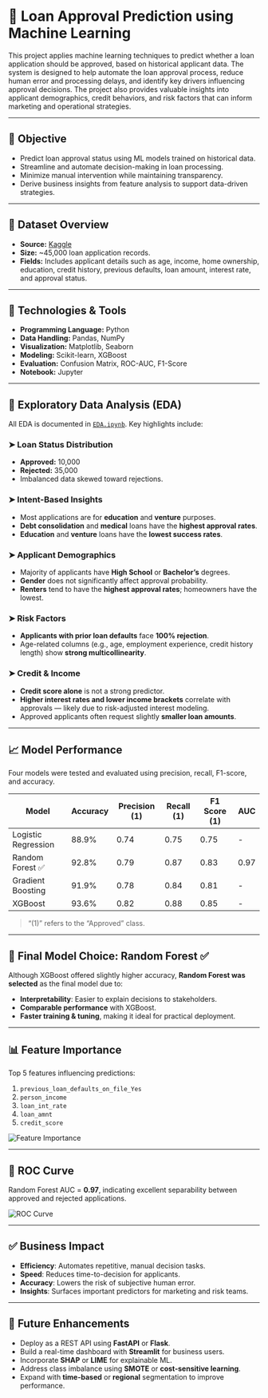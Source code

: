 # 🏦 Loan Approval Prediction using Machine Learning

This project applies machine learning techniques to predict whether a loan application should be approved, based on historical applicant data. The system is designed to help automate the loan approval process, reduce human error and processing delays, and identify key drivers influencing approval decisions. The project also provides valuable insights into applicant demographics, credit behaviors, and risk factors that can inform marketing and operational strategies.

---

## 🎯 Objective

- Predict loan approval status using ML models trained on historical data.
- Streamline and automate decision-making in loan processing.
- Minimize manual intervention while maintaining transparency.
- Derive business insights from feature analysis to support data-driven strategies.

---

## 📁 Dataset Overview

- **Source:** [Kaggle](https://www.kaggle.com/)
- **Size:** ~45,000 loan application records.
- **Fields:** Includes applicant details such as age, income, home ownership, education, credit history, previous defaults, loan amount, interest rate, and approval status.

---

## 🧪 Technologies & Tools

- **Programming Language:** Python
- **Data Handling:** Pandas, NumPy
- **Visualization:** Matplotlib, Seaborn
- **Modeling:** Scikit-learn, XGBoost
- **Evaluation:** Confusion Matrix, ROC-AUC, F1-Score
- **Notebook:** Jupyter

---

## 🔎 Exploratory Data Analysis (EDA)

All EDA is documented in [`EDA.ipynb`](./EDA.ipynb). Key highlights include:

### ➤ Loan Status Distribution
- **Approved:** 10,000  
- **Rejected:** 35,000  
- Imbalanced data skewed toward rejections.

### ➤ Intent-Based Insights
- Most applications are for **education** and **venture** purposes.
- **Debt consolidation** and **medical** loans have the **highest approval rates**.
- **Education** and **venture** loans have the **lowest success rates**.

### ➤ Applicant Demographics
- Majority of applicants have **High School** or **Bachelor’s** degrees.
- **Gender** does not significantly affect approval probability.
- **Renters** tend to have the **highest approval rates**; homeowners have the lowest.

### ➤ Risk Factors
- **Applicants with prior loan defaults** face **100% rejection**.
- Age-related columns (e.g., age, employment experience, credit history length) show **strong multicollinearity**.

### ➤ Credit & Income
- **Credit score alone** is not a strong predictor.
- **Higher interest rates and lower income brackets** correlate with approvals — likely due to risk-adjusted interest modeling.
- Approved applicants often request slightly **smaller loan amounts**.

---

## 📈 Model Performance

Four models were tested and evaluated using precision, recall, F1-score, and accuracy.  

| Model                    | Accuracy | Precision (1) | Recall (1) | F1 Score (1) | AUC    |
|--------------------------|----------|---------------|------------|--------------|--------|
| Logistic Regression      | 88.9%    | 0.74          | 0.75       | 0.75         | -      |
| Random Forest ✅          | 92.8%    | 0.79          | 0.87       | 0.83         | 0.97   |
| Gradient Boosting        | 91.9%    | 0.78          | 0.84       | 0.81         | -      |
| XGBoost                  | 93.6%    | 0.82          | 0.88       | 0.85         | -      |

> “(1)” refers to the “Approved” class.

---

## 🧠 Final Model Choice: Random Forest ✅

Although XGBoost offered slightly higher accuracy, **Random Forest was selected** as the final model due to:

- **Interpretability**: Easier to explain decisions to stakeholders.
- **Comparable performance** with XGBoost.
- **Faster training & tuning**, making it ideal for practical deployment.

---

## 📊 Feature Importance

Top 5 features influencing predictions:

1. `previous_loan_defaults_on_file_Yes`
2. `person_income`
3. `loan_int_rate`
4. `loan_amnt`
5. `credit_score`

![Feature Importance](./5c82b470-d573-4a9e-ab2c-41cf9820a897.png)

---

## 🧪 ROC Curve

Random Forest AUC = **0.97**, indicating excellent separability between approved and rejected applications.

![ROC Curve](./121e128f-1874-4e64-81d6-d6848d9f4bc1.png)

---

## ✅ Business Impact

- **Efficiency**: Automates repetitive, manual decision tasks.
- **Speed**: Reduces time-to-decision for applicants.
- **Accuracy**: Lowers the risk of subjective human error.
- **Insights**: Surfaces important predictors for marketing and risk teams.

---

## 🚀 Future Enhancements

- Deploy as a REST API using **FastAPI** or **Flask**.
- Build a real-time dashboard with **Streamlit** for business users.
- Incorporate **SHAP** or **LIME** for explainable ML.
- Address class imbalance using **SMOTE** or **cost-sensitive learning**.
- Expand with **time-based** or **regional** segmentation to improve performance.



